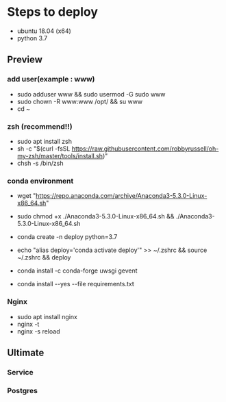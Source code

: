 # Steps to deploy

- ubuntu 18.04 (x64)
- python 3.7

## Preview

### add user(example : www)

- sudo adduser www && sudo usermod -G sudo www
- sudo chown -R www:www /opt/ && su www 
- cd ~

### zsh (recommend!!)

- sudo apt install zsh
- sh -c "$(curl -fsSL https://raw.githubusercontent.com/robbyrussell/oh-my-zsh/master/tools/install.sh)"
- chsh -s /bin/zsh

### conda environment

- wget "https://repo.anaconda.com/archive/Anaconda3-5.3.0-Linux-x86_64.sh"
- sudo chmod +x ./Anaconda3-5.3.0-Linux-x86_64.sh && ./Anaconda3-5.3.0-Linux-x86_64.sh

- conda create -n deploy python=3.7
- echo "alias deploy='conda activate deploy'" >> ~/.zshrc && source ~/.zshrc && deploy
- conda install -c conda-forge uwsgi gevent
- conda install --yes --file requirements.txt

### Nginx

- sudo apt install nginx
- nginx -t
- nginx -s reload

## Ultimate

### Service

### Postgres
